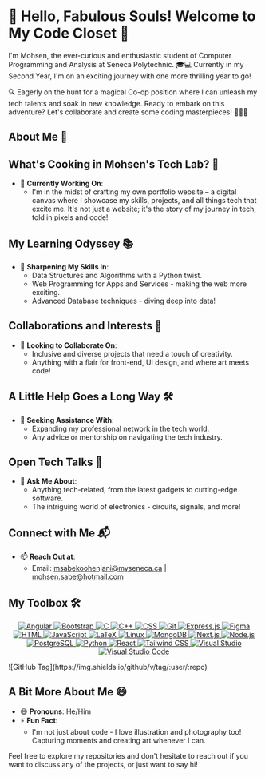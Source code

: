 
# 🌟 Hello, Fabulous Souls! Welcome to My Code Closet  🌈

I'm Mohsen, the ever-curious and enthusiastic student of Computer Programming and Analysis at Seneca Polytechnic. 🎓💻 
Currently in my Second Year, I'm on an exciting journey with one more thrilling year to go!

🔍 Eagerly on the hunt for a magical Co-op position where I can unleash my tech talents and soak in new knowledge. 
Ready to embark on this adventure? Let's collaborate and create some coding masterpieces! 🌊👨‍💻


## About Me 🚀

## What's Cooking in Mohsen's Tech Lab? 🧪

- 🔭 **Currently Working On**: 
  - I'm in the midst of crafting my own portfolio website – a digital canvas where I showcase my skills, projects, and all things tech that excite me. It's not just a website; it's the story of my journey in tech, told in pixels and code!

## My Learning Odyssey 📚
- 🌱 **Sharpening My Skills In**:
  - Data Structures and Algorithms with a Python twist.
  - Web Programming for Apps and Services - making the web more exciting.
  - Advanced Database techniques - diving deep into data!

## Collaborations and Interests 🤝
- 👯 **Looking to Collaborate On**: 
  - Inclusive and diverse projects that need a touch of creativity.
  - Anything with a flair for front-end, UI design, and where art meets code!

## A Little Help Goes a Long Way 🛠️
- 🤔 **Seeking Assistance With**: 
  - Expanding my professional network in the tech world.
  - Any advice or mentorship on navigating the tech industry.

## Open Tech Talks 💬
- 💬 **Ask Me About**:
  - Anything tech-related, from the latest gadgets to cutting-edge software.
  - The intriguing world of electronics - circuits, signals, and more!

## Connect with Me 📬
- 📫 **Reach Out at**:
  - Email: msabekoohenjani@myseneca.ca | mohsen.sabe@hotmail.com

## My Toolbox 🛠️

<p align="center">
  <a href="https://skillicons.dev">
    <img src="https://skillicons.dev/icons?i=angular" alt="Angular" title="Angular" />
    <img src="https://skillicons.dev/icons?i=bootstrap" alt="Bootstrap" title="Bootstrap" />
    <img src="https://skillicons.dev/icons?i=c" alt="C" title="C" />
    <img src="https://skillicons.dev/icons?i=cpp" alt="C++" title="C++" />
    <img src="https://skillicons.dev/icons?i=css" alt="CSS" title="CSS" />
    <img src="https://skillicons.dev/icons?i=git" alt="Git" title="Git" />
    <img src="https://skillicons.dev/icons?i=express" alt="Express.js" title="Express.js" />
    <img src="https://skillicons.dev/icons?i=figma" alt="Figma" title="Figma" />
    <img src="https://skillicons.dev/icons?i=html" alt="HTML" title="HTML" />
    <img src="https://skillicons.dev/icons?i=js" alt="JavaScript" title="JavaScript" />
    <img src="https://skillicons.dev/icons?i=latex" alt="LaTeX" title="LaTeX" />
    <img src="https://skillicons.dev/icons?i=linux" alt="Linux" title="Linux" />
    <img src="https://skillicons.dev/icons?i=mongodb" alt="MongoDB" title="MongoDB" />
    <img src="https://skillicons.dev/icons?i=nextjs" alt="Next.js" title="Next.js" />
    <img src="https://skillicons.dev/icons?i=nodejs" alt="Node.js" title="Node.js" />
    <img src="https://skillicons.dev/icons?i=postgres" alt="PostgreSQL" title="PostgreSQL" />
    <img src="https://skillicons.dev/icons?i=py" alt="Python" title="Python" />
    <img src="https://skillicons.dev/icons?i=react" alt="React" title="React" />
    <img src="https://skillicons.dev/icons?i=tailwind" alt="Tailwind CSS" title="Tailwind CSS" />
    <img src="https://skillicons.dev/icons?i=visualstudio" alt="Visual Studio" title="Visual Studio" />
    <img src="https://skillicons.dev/icons?i=vscode" alt="Visual Studio Code" title="Visual Studio Code" />
  </a>
</p>
![GitHub Tag](https://img.shields.io/github/v/tag/:user/:repo)

## A Bit More About Me 😄
- 😄 **Pronouns**: He/Him
- ⚡ **Fun Fact**: 
  - I'm not just about code - I love illustration and photography too! Capturing moments and creating art whenever I can.

Feel free to explore my repositories and don't hesitate to reach out if you want to discuss any of the projects, or just want to say hi!


